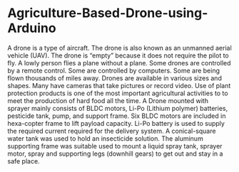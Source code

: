 # Agriculture-Based-Drone-using-Arduino

A drone is a type of aircraft. The drone is also known as an unmanned aerial vehicle (UAV). The drone is “empty” because it does not require the pilot to fly. A lowly person flies a plane without a plane. Some drones are controlled by a remote control. Some are controlled by computers. Some are being flown thousands of miles away. Drones are available in various sizes and shapes. Many have cameras that take pictures or record video.
Use of plant protection products is one of the most important agricultural activities to to meet the production of hard food all the time. A Drone mounted with sprayer mainly consists of BLDC motors, Li-Po (Lithium polymer)
batteries, pesticide tank, pump, and support frame. Six BLDC motors are included in hexa-copter frame to lift payload capacity. Li-Po battery is used to supply the required current required for the delivery system. A
conical-square water tank was used to hold an insecticide solution. The aluminum supporting frame was suitable used to mount a liquid spray tank, sprayer motor, spray and supporting legs (downhill gears) to get out and stay in a safe place.
